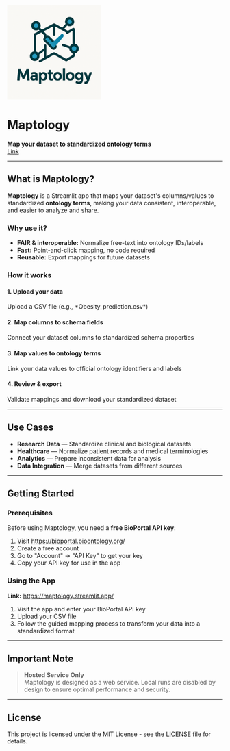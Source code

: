<p align="left">
  <img src="maptology.png" alt="Maptology logo" width="220">
</p>

# Maptology

<p align="left">
  <strong>Map your dataset to standardized ontology terms</strong><br>
  <a href="https://maptology.streamlit.app/">Link</a>
</p>

---

<h2>What is Maptology?</h2>

**Maptology** is a Streamlit app that maps your dataset's columns/values to standardized **ontology terms**, making your data consistent, interoperable, and easier to analyze and share.

<h3>Why use it?</h3>

- **FAIR & interoperable:** Normalize free-text into ontology IDs/labels  
- **Fast:** Point-and-click mapping, no code required
- **Reusable:** Export mappings for future datasets

<h3>How it works</h3>

<h4>1. Upload your data</h4>
Upload a CSV file (e.g., *Obesity_prediction.csv*)

<h4>2. Map columns to schema fields</h4>
Connect your dataset columns to standardized schema properties

<h4>3. Map values to ontology terms</h4>
Link your data values to official ontology identifiers and labels

<h4>4. Review & export</h4>
Validate mappings and download your standardized dataset

---

<h2>Use Cases</h2>

- **Research Data** — Standardize clinical and biological datasets
- **Healthcare** — Normalize patient records and medical terminologies  
- **Analytics** — Prepare inconsistent data for analysis
- **Data Integration** — Merge datasets from different sources

---

<h2>Getting Started</h2>

### **Prerequisites**
Before using Maptology, you need a **free BioPortal API key**:

1. Visit https://bioportal.bioontology.org/
2. Create a free account  
3. Go to "Account" → "API Key" to get your key
4. Copy your API key for use in the app

### **Using the App**
**Link:** https://maptology.streamlit.app/

1. Visit the app and enter your BioPortal API key
2. Upload your CSV file
3. Follow the guided mapping process to transform your data into a standardized format

---

<h2>Important Note</h2>

> **Hosted Service Only**  
> Maptology is designed as a web service. Local runs are disabled by design to ensure optimal performance and security.

---

<h2>License</h2>

This project is licensed under the MIT License - see the [LICENSE](LICENSE) file for details.
